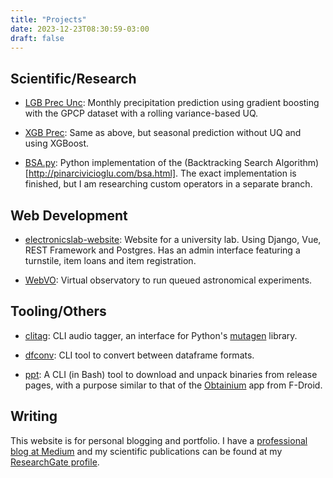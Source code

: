 ```yaml
---
title: "Projects"
date: 2023-12-23T08:30:59-03:00
draft: false
---
```


## Scientific/Research

- [LGB Prec Unc](https://github.com/monego/lgb-prec-unc): Monthly precipitation prediction using gradient boosting with the GPCP dataset with a rolling variance-based UQ. 

- [XGB Prec](https://github.com/monego/xgb-prec): Same as above, but seasonal prediction without UQ and using XGBoost.

- [BSA.py](https://github.com/monego/bsa): Python implementation of the (Backtracking Search Algorithm)[http://pinarcivicioglu.com/bsa.html]. The exact implementation is finished, but I am researching custom operators in a separate branch.

## Web Development

- [electronicslab-website](https://github.com/monego/electronicslab-website): Website for a university lab. Using Django, Vue, REST Framework and Postgres. Has an admin interface featuring a turnstile, item loans and item registration.

- [WebVO](https://github.com/monego/WebVO): Virtual observatory to run queued astronomical experiments.

## Tooling/Others

- [clitag](https://codeberg.org/monego/clitag): CLI audio tagger, an interface for Python's [mutagen](https://github.com/quodlibet/mutagen) library.

- [dfconv](https://github.com/monego/dfconv/): CLI tool to convert between dataframe formats.

- [ppt](https://codeberg.org/monego/ppt): A CLI (in Bash) tool to download and unpack binaries from release pages, with a purpose similar to that of the [Obtainium](https://github.com/ImranR98/Obtainium) app from F-Droid.

## Writing

This website is for personal blogging and portfolio. I have a [professional blog at Medium](https://medium.com/@monaho91) and my scientific publications can be found at my [ResearchGate profile](https://www.researchgate.net/profile/Vinicius-Monego).
